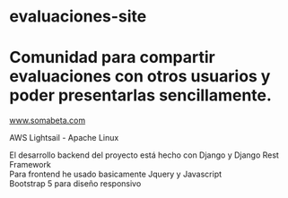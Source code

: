 # evaluaciones-site

# Comunidad para compartir evaluaciones con otros usuarios y poder presentarlas sencillamente.

www.somabeta.com

AWS Lightsail - Apache Linux

El desarrollo backend del proyecto está hecho con Django y Django Rest Framework  
Para frontend he usado basicamente Jquery y Javascript  
Bootstrap 5 para diseño responsivo
